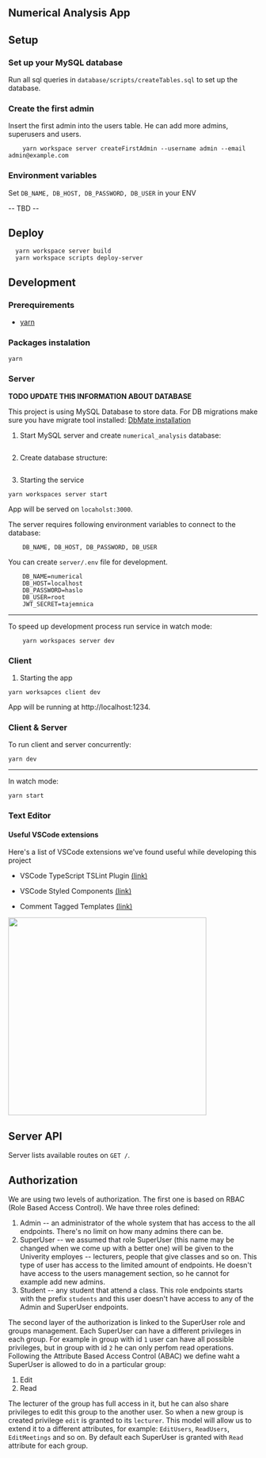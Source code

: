 ## Numerical Analysis App

## Setup

### Set up your MySQL database

Run all sql queries in `database/scripts/createTables.sql` to set up the database.

### Create the first admin

Insert the first admin into the users table. He can add more admins, superusers and users.

```
    yarn workspace server createFirstAdmin --username admin --email admin@example.com
```

### Environment variables

Set `DB_NAME, DB_HOST, DB_PASSWORD, DB_USER` in your ENV

-- TBD --

## Deploy

```
  yarn workspace server build
  yarn workspace scripts deploy-server
```

## Development

### Prerequirements

- [yarn](https://yarnpkg.com/lang/en/docs/install/)

### Packages instalation

```
yarn
```

### Server

**TODO UPDATE THIS INFORMATION ABOUT DATABASE**

This project is using MySQL Database to store data.
For DB migrations make sure you have migrate tool installed:
[DbMate installation](https://dbmate.readthedocs.io/en/latest/)

1. Start MySQL server and create `numerical_analysis` database:

```

```

2. Create database structure:

```

```

3. Starting the service

```
yarn workspaces server start
```

App will be served on `locaholst:3000`.

The server requires following environment variables to connect to the database:

```
    DB_NAME, DB_HOST, DB_PASSWORD, DB_USER
```

You can create `server/.env` file for development.

```
    DB_NAME=numerical
    DB_HOST=localhost
    DB_PASSWORD=haslo
    DB_USER=root
    JWT_SECRET=tajemnica
```

---

To speed up development process run service in watch mode:

```
    yarn workspaces server dev
```

### Client

1. Starting the app

```
yarn worksapces client dev
```

App will be running at http://localhost:1234.

### Client & Server

To run client and server concurrently:

```
yarn dev
```

---

In watch mode:

```
yarn start
```

### Text Editor

#### Useful VSCode extensions

Here's a list of VSCode extensions we've found useful while developing this project

- VSCode TypeScript TSLint Plugin [(link)](https://marketplace.visualstudio.com/items?itemName=ms-vscode.vscode-typescript-tslint-plugin)

- VSCode Styled Components [(link)](https://marketplace.visualstudio.com/items?itemName=jpoissonnier.vscode-styled-components)

- Comment Tagged Templates [(link)](https://marketplace.visualstudio.com/items?itemName=bierner.comment-tagged-templates)

<img style="width:400px" src="https://raw.githubusercontent.com/mjbvz/vscode-comment-tagged-templates/master/docs/example.png"/>

## Server API

Server lists available routes on `GET /`.

## Authorization

We are using two levels of authorization.
The first one is based on RBAC (Role Based Access Control). We have three roles defined:

1. Admin -- an administrator of the whole system that has access to the all endpoints. There's no limit on how many admins there can be.
2. SuperUser -- we assumed that role SuperUser (this name may be changed when we come up with a better one) will be given to the Univerity employes -- lecturers, people that give classes and so on. This type of user has access to the limited amount of endpoints. He doesn't have access to the users management section, so he cannot for example add new admins.
3. Student -- any student that attend a class. This role endpoints starts with the prefix `students` and this user doesn't have access to any of the Admin and SuperUser endpoints.

The second layer of the authorization is linked to the SuperUser role and groups management. Each SuperUser can have a different privileges in each group. For example in group with id `1` user can have all possible privileges, but in group with id `2` he can only perfom read operations.
Following the Attribute Based Access Control (ABAC) we define waht a SuperUser is allowed to do in a particular group:

1. Edit
2. Read

The lecturer of the group has full access in it, but he can also share privileges to edit this group to the another user. So when a new group is created privilege `edit` is granted to its `lecturer`.
This model will allow us to extend it to a different attributes, for example: `EditUsers`, `ReadUsers`, `EditMeetings` and so on. By default each SuperUser is granted with `Read` attribute for each group.
